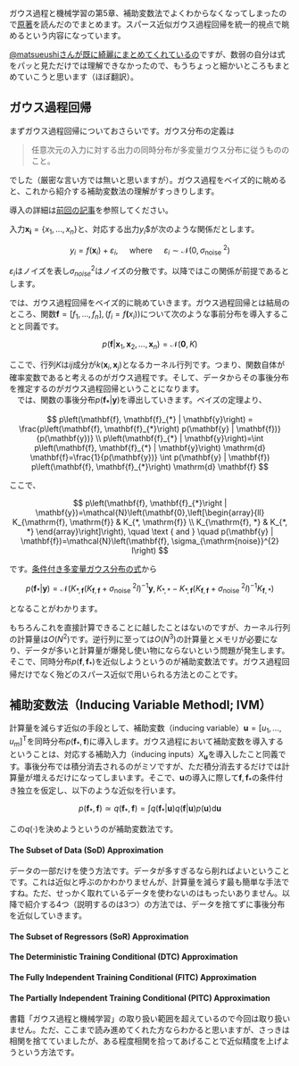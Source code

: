 ガウス過程と機械学習の第5章、補助変数法でよくわからなくなってしまったので[原著](http://www.jmlr.org/papers/volume6/quinonero-candela05a/quinonero-candela05a.pdf)を読んだのでまとめます。スパース近似ガウス過程回帰を統一的視点で眺めるという内容になっています。

[@matsueushiさんが既に綺麗にまとめてくれているの]((https://matsueushi.github.io/posts/ivm/))ですが、数弱の自分は式をパッと見ただけでは理解できなかったので、もうちょっと細かいところもまとめていこうと思います（ほぼ翻訳）。


## ガウス過程回帰
まずガウス過程回帰についておさらいです。ガウス分布の定義は

> 任意次元の入力に対する出力の同時分布が多変量ガウス分布に従うもののこと。  

でした（厳密な言い方では無いと思いますが）。ガウス過程をベイズ的に眺めると、これから紹介する補助変数法の理解がすっきりします。

導入の詳細は[前回の記事](https://hotoke-x.hatenablog.com/entry/2020/02/27/012613)を参照してください。

入力$\mathbf{x_i} = \{x_1, \ldots, x_n\}$と、対応する出力$y_i$$が次のような関係だとします。

$$
y_{i}=f\left(\mathbf{x}_{i}\right)+\varepsilon_{i}, \quad \text { where } \quad \varepsilon_{i} \sim \mathcal{N}\left(0, \sigma_{\text {noise }}^{2}\right)
$$

$\varepsilon_i$はノイズを表し$\sigma^2_{noise}$はノイズの分散です。以降ではこの関係が前提であるとします。

では、ガウス過程回帰をベイズ的に眺めていきます。ガウス過程回帰とは結局のところ、関数$\mathbf{f} = \left[f_1, \ldots, f_n \right], (f_i = f\mathbf(x_i))$について次のような事前分布を導入することと同義です。

$$
p\left(\mathbf{f} | \mathbf{x}_{1}, \mathbf{x}_{2}, \ldots, \mathbf{x}_{n}\right)=\mathcal{N}(\mathbf{0}, K)
$$

ここで、行列$K$は$ij$成分が$k(\mathbf{x}_i, \mathbf{x}_j)$となるカーネル行列です。つまり、関数自体が確率変数であると考えるのがガウス過程です。そして、データからその事後分布を推定するのがガウス過程回帰ということになります。  
　では、関数の事後分布$p(\mathbf{f_*} | \mathbf{y})$を導出していきます。ベイズの定理より、

$$
p\left(\mathbf{f}, \mathbf{f}_{*} | \mathbf{y}\right) = \frac{p\left(\mathbf{f}, \mathbf{f}_{*}\right) p(\mathbf{y} | \mathbf{f})}{p(\mathbf{y})} \\
p\left(\mathbf{f}_{*} | \mathbf{y}\right)=\int p\left(\mathbf{f}, \mathbf{f}_{*} | \mathbf{y}\right) \mathrm{d} \mathbf{f}=\frac{1}{p(\mathbf{y})} \int p(\mathbf{y} | \mathbf{f}) p\left(\mathbf{f}, \mathbf{f}_{*}\right) \mathrm{d} \mathbf{f}
$$

ここで、

$$
p\left(\mathbf{f}, \mathbf{f}_{*}\right | \mathbf{y})=\mathcal{N}\left(\mathbf{0},\left[\begin{array}{ll}
K_{\mathrm{f}, \mathrm{f}} & K_{*, \mathrm{f}} \\
K_{\mathrm{f}, *} & K_{*, *}
\end{array}\right]\right), \quad \text { and } \quad p(\mathbf{y} | \mathbf{f})=\mathcal{N}\left(\mathbf{f}, \sigma_{\mathrm{noise}}^{2} I\right)
$$

です。[条件付き多変量ガウス分布の式](https://hotoke-x.hatenablog.com/entry/2020/01/22/145811#%E6%9D%A1%E4%BB%B6%E4%BB%98%E3%81%8D%E5%A4%9A%E5%A4%89%E9%87%8F%E3%82%AC%E3%82%A6%E3%82%B9%E5%88%86%E5%B8%83)から

$$
p\left(\mathbf{f}_{*} | \mathbf{y}\right)=\mathcal{N}\left(K_{*, \mathbf{f}}\left(K_{\mathbf{f}, \mathbf{f}}+\sigma_{\text {noise }}^{2} I\right)^{-1} \mathbf{y}, K_{*, *}-K_{*, \mathbf{f}}\left(K_{\mathbf{f}, \mathbf{f}}+\sigma_{\text {noise }}^{2} I\right)^{-1} K_{\mathbf{f}, *}\right)
$$

となることがわかります。

もちろんこれを直接計算できることに越したことはないのですが、カーネル行列の計算量は$O(N^2)$です。逆行列に至っては$O(N^3)$の計算量とメモリが必要になり、データが多いと計算量が爆発し使い物にならないという問題が発生します。そこで、同時分布$p\left(\mathbf{f}, \mathbf{f}_{*}\right)$を近似しようというのが補助変数法です。ガウス過程回帰だけでなく殆どのスパース近似で用いられる方法とのことです。

## 補助変数法（Inducing Variable Methodl; IVM）
計算量を減らす近似の手段として、補助変数（inducing variable）$\mathbf{u} = \left[ u_1, \ldots, u_m\right]^{\mathrm{T}}$を同時分布$p(\mathbf{f}_*, \mathbf{f})$に導入します。ガウス過程において補助変数を導入するということは、対応する補助入力（inducing inputs）$X_\mathbf{u}$を導入したこと同義です。事後分布では積分消去されるのがミソですが、ただ積分消去するだけでは計算量が増えるだけになってしまいます。そこで、$\mathbf{u}$の導入に際して$\mathbf{f}, \mathbf{f}_*$の条件付き独立を仮定し、以下のような近似を行います。

$$
p\left(\mathbf{f}_{*}, \mathbf{f}\right) \simeq q\left(\mathbf{f}_{*}, \mathbf{f}\right)=\int q\left(\mathbf{f}_{*} | \mathbf{u}\right) q(\mathbf{f} | \mathbf{u}) p(\mathbf{u}) \mathrm{d} \mathbf{u}
$$

この$q(\cdot)$を決めようというのが補助変数法です。


#### The Subset of Data (SoD) Approximation
データの一部だけを使う方法です。データが多すぎるなら削ればよいということです。これは近似と呼ぶのかわかりませんが、計算量を減らす最も簡単な手法ですね。ただ、せっかく取れているデータを使わないのはもったいありません。以降で紹介する4つ（説明するのは3つ）の方法では、データを捨てずに事後分布を近似していきます。

#### The Subset of Regressors (SoR) Approximation
#### The Deterministic Training Conditional (DTC) Approximation
#### The Fully Independent Training Conditional (FITC) Approximation
#### The Partially Independent Training Conditional (PITC) Approximation
書籍「ガウス過程と機械学習」の取り扱い範囲を超えているので今回は取り扱いません。ただ、ここまで読み進めてくれた方ならわかると思いますが、さっきは相関を捨てていましたが、ある程度相関を拾ってあげることで近似精度を上げようという方法です。